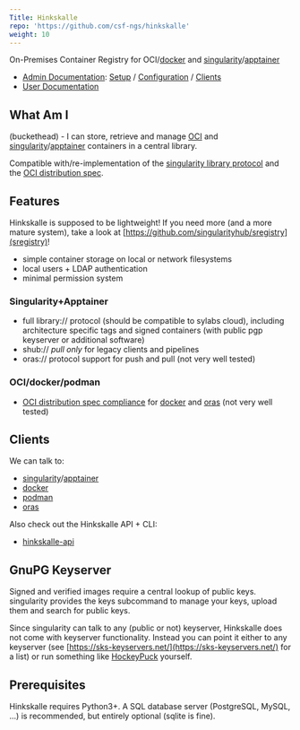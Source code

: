 ```yaml
---
Title: Hinkskalle
repo: 'https://github.com/csf-ngs/hinkskalle'
weight: 10
---
```


On-Premises Container Registry for OCI/[docker](https://www.docker.com/) and [singularity](https://github.com/sylabs/singularity)/[apptainer](https://apptainer.org/)

- [Admin Documentation](./index.md): [Setup](./deployment.md) / [Configuration](./configuration.md) / [Clients](./clients.md) 
- [User Documentation](./user-docs/)

<!--more-->

## What Am I

(buckethead) - I can store, retrieve and manage [OCI](https://opencontainers.org/) and [singularity](https://sylabs.io/singularity/)/[apptainer](https://apptainer.org/) containers in a central library.

Compatible with/re-implementation of the [singularity library protocol](https://github.com/singularityhub/library-api) and the [OCI distribution spec](https://docs.docker.com/registry/introduction/). 

## Features

Hinkskalle is supposed to be lightweight! If you need more (and a more mature system), take a look at [https://github.com/singularityhub/sregistry](sregistry)!

- simple container storage on local or network filesystems
- local users + LDAP authentication
- minimal permission system

### Singularity+Apptainer

- full library:// protocol (should be compatible to sylabs cloud), including architecture specific tags and signed containers (with public pgp keyserver or additional software)
- shub:// *pull only* for legacy clients and pipelines
- oras:// protocol support for push and pull (not very well tested)

### OCI/docker/podman

- [OCI distribution spec compliance](https://github.com/opencontainers/distribution-spec) for [docker](https://docs.docker.com/registry/introduction/) and [oras](https://oras.land/) (not very well tested)

## Clients

We can talk to:

- [singularity](https://sylabs.io/singularity/)/[apptainer](https://apptainer.org/)
- [docker](https://docker.com/)
- [podman](https://podman.io/)
- [oras](https://oras.land/)

Also check out the Hinkskalle API + CLI:

- [hinkskalle-api](https://github.com/csf-ngs/hinkskalle-api)

## GnuPG Keyserver

Signed and verified images require a central lookup of public keys. singularity
provides the keys subcommand to manage your keys, upload them and search for
public keys.

Since singularity can talk to any (public or not) keyserver, Hinkskalle does
not come with keyserver functionality. Instead you can point it either to any
keyserver (see [https://sks-keyservers.net/](https://sks-keyservers.net/) for a
list) or run something like
[HockeyPuck](https://github.com/hockeypuck/hockeypuck) yourself.

## Prerequisites

Hinkskalle requires Python3+. A SQL database server (PostgreSQL, MySQL, ...) is
recommended, but entirely optional (sqlite is fine).
